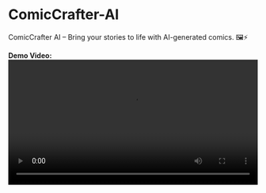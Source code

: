 # ComicCrafter-AI
ComicCrafter AI – Bring your stories to life with AI-generated comics.  🖼️⚡

**Demo Video:**
<video src="ComicCrafter%20demo_video.mp4" controls width="100%"></video>

